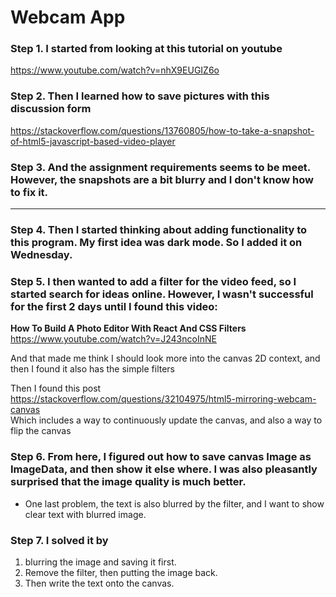 # Webcam App

### <strong>Step 1.</strong> I started from looking at this tutorial on youtube

https://www.youtube.com/watch?v=nhX9EUGIZ6o

### <strong>Step 2.</strong> Then I learned how to save pictures with this discussion form

https://stackoverflow.com/questions/13760805/how-to-take-a-snapshot-of-html5-javascript-based-video-player

### <strong>Step 3.</strong> And the assignment requirements seems to be meet. However, the snapshots are a bit blurry and I don't know how to fix it.

---

### <strong>Step 4.</strong> Then I started thinking about adding functionality to this program. My first idea was <strong>dark mode</strong>. So I added it on Wednesday.

### <strong>Step 5.</strong> I then wanted to add a <strong>filter</strong> for the video feed, so I started search for ideas online. However, I wasn't successful for the first 2 days until I found this video:

<strong>How To Build A Photo Editor With React And CSS Filters</strong>  
https://www.youtube.com/watch?v=J243ncoInNE

And that made me think I should look more into the canvas 2D context, and then I found it also has the simple filters

Then I found this post  
https://stackoverflow.com/questions/32104975/html5-mirroring-webcam-canvas  
Which includes a way to continuously update the canvas, and also a way to flip the canvas

### <strong>Step 6.</strong> From here, I figured out how to save canvas Image as ImageData, and then show it else where. I was also pleasantly surprised that the image quality is much better.

- One last problem, the text is also blurred by the filter, and I want to show clear text with blurred image.

### <strong>Step 7.</strong> I solved it by

1. blurring the image and saving it first.
2. Remove the filter, then putting the image back.
3. Then write the text onto the canvas.
